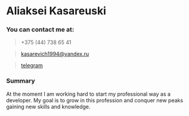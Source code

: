 # Aliaksei Kasareuski
### You can contact me at:

> +375 (44) 738 65 41

> kasarevich1994@yandex.ru

> [telegram](https://t.me/kasarevich)
### Summary

At the moment I am working hard to start my professional way as a developer. My goal is to grow in this profession and conquer new peaks gaining new skills and knowledge.